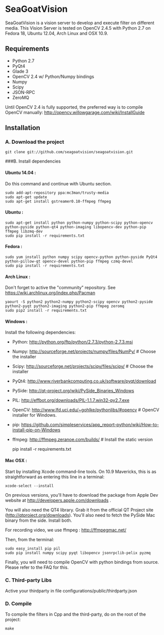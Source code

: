 SeaGoatVision
=============
SeaGoatVision is a vision server to develop and execute filter on different media.
This Vision Server is tested on OpenCV 2.4.5 with Python 2.7 on Fedora 18, Ubuntu 12.04, Arch Linux and OSX 10.9.

Requirements
------------

 - Python 2.7
 - PyQt4
 - Glade 3
 - OpenCV 2.4 w/ Python/Numpy bindings
 - Numpy
 - Scipy
 - JSON-RPC
 - ZeroMQ

Until OpenCV 2.4 is fully supported, the preferred way is to compile OpenCV manually:
http://opencv.willowgarage.com/wiki/InstallGuide

Installation
------------
### A. Download the project
	git clone git://github.com/seagoatvision/seagoatvision.git

###B. Install dependencies
#### Ubuntu 14.04 :
Do this command and continue with Ubuntu section.

	sudo add-apt-repository ppa:mc3man/trusty-media
	sudo apt-get update
	sudo apt-get install gstreamer0.10-ffmpeg ffmpeg

#### Ubuntu :
	sudo apt-get install python python-numpy python-scipy python-opencv python-pyside python-qt4 python-imaging libopencv-dev python-pip ffmpeg libzmq-dev
	sudo pip install -r requirements.txt

#### Fedora :
	sudo yum install python numpy scipy opencv-python python-pyside PyQt4 python-pillow-qt opencv-devel python-pip ffmpeg czmq-devel
	sudo pip install -r requirements.txt

#### Arch Linux :
Don't forget to active the "community" repository. See https://wiki.archlinux.org/index.php/Pacman

	yaourt -S python2 python2-numpy python2-scipy opencv python2-pyside python2-pyqt python2-imaging python2-pip ffmpeg zeromq
	sudo pip2 install -r requirements.txt

#### Windows :
Install the following dependencies:

 - Python:	http://python.org/ftp/python/2.7.3/python-2.7.3.msi
 - Numpy:	http://sourceforge.net/projects/numpy/files/NumPy/	# Choose the installer
 - Scipy:	http://sourceforge.net/projects/scipy/files/scipy/	# Choose the installer
 - PyQt4:	http://www.riverbankcomputing.co.uk/software/pyqt/download
 - PySide:	http://qt-project.org/wiki/PySide_Binaries_Windows
 - PIL:		http://effbot.org/downloads/PIL-1.1.7.win32-py2.7.exe
 - OpenCV:	http://www.lfd.uci.edu/~gohlke/pythonlibs/#opencv	# OpenCV installer for Windows.
 - pip:		https://github.com/simpleservices/app_report-python/wiki/How-to-install-pip-on-Windows
 - ffmpeg:	http://ffmpeg.zeranoe.com/builds/	# Install the static version

	pip install -r requirements.txt

#### Mac OSX :
Start by installing Xcode command-line tools. On 10.9 Mavericks, this is as straightforward as entering this line in a terminal:

	xcode-select --install

On previous versions, you'll have to download the package from Apple Dev website at http://developers.apple.com/downloads .

You will also need the QT4 library. Grab it from the official QT Project site (http://qtproject.org/downloads). You'll also need to fetch the PySide Mac binary from the side. Install both.

For recording video, we use ffmpeg : http://ffmpegmac.net/

Then, from the terminal:

	sudo easy_install pip pil
	sudo pip install numpy scipy pyqt libopencv jsonrpclib-pelix pyzmq

Finally, you will need to compile OpenCV with python bindings from source. Please refer to the FAQ for this.

### C. Third-party Libs

Active your thirdparty in file configurations/public/thirdparty.json

### D. Compile
To compile the filters in Cpp and the third-party, do on the root of the project:

	make

